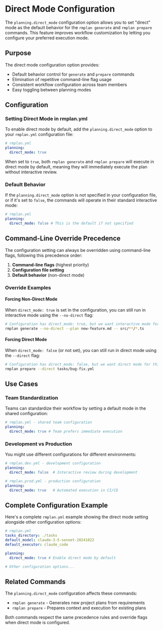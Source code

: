 # Direct Mode Configuration

The `planning.direct_mode` configuration option allows you to set "direct" mode as the default behavior for the `rmplan generate` and `rmplan prepare` commands. This feature improves workflow customization by letting you configure your preferred execution mode.

## Purpose

The direct mode configuration option provides:

- Default behavior control for `generate` and `prepare` commands
- Elimination of repetitive command-line flag usage
- Consistent workflow configuration across team members
- Easy toggling between planning modes

## Configuration

### Setting Direct Mode in rmplan.yml

To enable direct mode by default, add the `planning.direct_mode` option to your `rmplan.yml` configuration file:

```yaml
# rmplan.yml
planning:
  direct_mode: true
```

When set to `true`, both `rmplan generate` and `rmplan prepare` will execute in direct mode by default, meaning they will immediately execute the plan without interactive review.

### Default Behavior

If the `planning.direct_mode` option is not specified in your configuration file, or if it's set to `false`, the commands will operate in their standard interactive mode:

```yaml
# rmplan.yml
planning:
  direct_mode: false # This is the default if not specified
```

## Command-Line Override Precedence

The configuration setting can always be overridden using command-line flags, following this precedence order:

1. **Command-line flags** (highest priority)
2. **Configuration file setting**
3. **Default behavior** (non-direct mode)

### Override Examples

#### Forcing Non-Direct Mode

When `direct_mode: true` is set in the configuration, you can still run in interactive mode using the `--no-direct` flag:

```bash
# Configuration has direct_mode: true, but we want interactive mode for this run
rmplan generate --no-direct --plan new-feature.md -- src/**/*.ts
```

#### Forcing Direct Mode

When `direct_mode: false` (or not set), you can still run in direct mode using the `--direct` flag:

```bash
# Configuration has direct_mode: false, but we want direct mode for this run
rmplan prepare --direct tasks/bug-fix.yml
```

## Use Cases

### Team Standardization

Teams can standardize their workflow by setting a default mode in the shared configuration:

```yaml
# rmplan.yml - shared team configuration
planning:
  direct_mode: true # Team prefers immediate execution
```

### Development vs Production

You might use different configurations for different environments:

```yaml
# rmplan.dev.yml - development configuration
planning:
  direct_mode: false  # Interactive review during development

# rmplan.prod.yml - production configuration
planning:
  direct_mode: true   # Automated execution in CI/CD
```

## Complete Configuration Example

Here's a complete `rmplan.yml` example showing the direct mode setting alongside other configuration options:

```yaml
# rmplan.yml
tasks_directory: ./tasks
default_model: claude-3-5-sonnet-20241022
default_executor: claude_code

planning:
  direct_mode: true # Enable direct mode by default

# Other configuration options...
```

## Related Commands

The `planning.direct_mode` configuration affects these commands:

- `rmplan generate` - Generates new project plans from requirements
- `rmplan prepare` - Prepares context and execution for existing plans

Both commands respect the same precedence rules and override flags when direct mode is configured.
